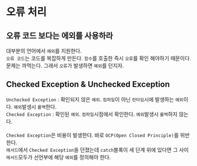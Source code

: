 # 오류 처리
## 오류 코드 보다는 에외를 사용하라
대부분의 언어에서 `예외`를 지원한다.<br/>
`오류 코드`는 코드를 복잡하게 만든다. `함수`를 호출한 즉시 `오류`를 확인 해야하기 때문이다. <br/>
문제는 까먹는다. 그래서 `오류`가 발생하면 `예외`를 던지자. 

## Checked Exception & Unchecked Exception
`Unchecked Exception` : 확인되지 않은 `예외`. `컴파일`이 아닌 `런타임`시에 발생하는 `예외`이다. `예외`발생시 `롤백`한다.<br/>
`Checked Exception` : 확인된 `예외`. `컴파일`시점에서 확인한다. `예외`발생시 `롤백`하지 않는다.<br/>
<br/>
`Checked Exception`은 비용이 발생한다. 바로 `OCP(Open Closed Principle)`를 위반한다.<br/>
`메서드`에서 `Checked Exception`을 던졌는데 `catch`블록이 세 단계 위에 있다면 그 사이 `메서드`모두가 선언부에 해당 `예외`를 정의해야 한다.
